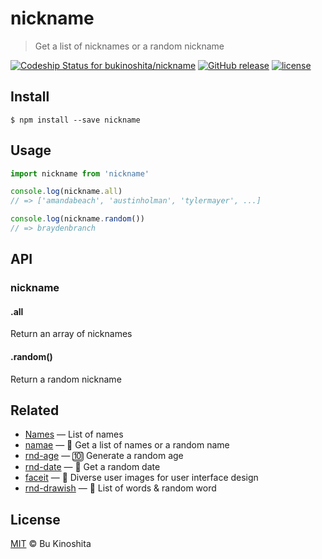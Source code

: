 # nickname
> Get a list of nicknames or a random nickname

[![Codeship Status for bukinoshita/nickname](https://app.codeship.com/projects/90091c50-e040-0134-5a77-3aef95d095ec/status?branch=master)](https://app.codeship.com/projects/205196)
[![GitHub release](https://img.shields.io/github/release/bukinoshita/nickname.svg)](https://www.npmjs.com/package/nickname)
[![license](https://img.shields.io/github/license/bukinoshita/nickname.svg)](https://raw.githubusercontent.com/bukinoshita/nickname/master/LICENSE)

## Install
```
$ npm install --save nickname
```

## Usage
```js
import nickname from 'nickname'

console.log(nickname.all)
// => ['amandabeach', 'austinholman', 'tylermayer', ...]

console.log(nickname.random())
// => braydenbranch
```

## API
### nickname

#### .all
Return an array of nicknames

#### .random()
Return a random nickname

## Related
- [Names](https://github.com/bukinoshita/Names) — List of names
- [namae](https://github.com/bukinoshita/namae) — :couple: Get a list of names or a random name
- [rnd-age](https://github.com/bukinoshita/rnd-age) — :keycap_ten: Generate a random age
- [rnd-date](https://github.com/bukinoshita/rnd-date) — :date: Get a random date
- [faceit](https://github.com/bukinoshita/faceit) — :information_desk_person: Diverse user images for user interface design
- [rnd-drawish](https://github.com/bukinoshita/rnd-drawish) — :twisted_rightwards_arrows: List of words & random word

## License
[MIT](https://github.com/bukinoshita/nickname/blob/master/LICENSE) &copy; Bu Kinoshita
